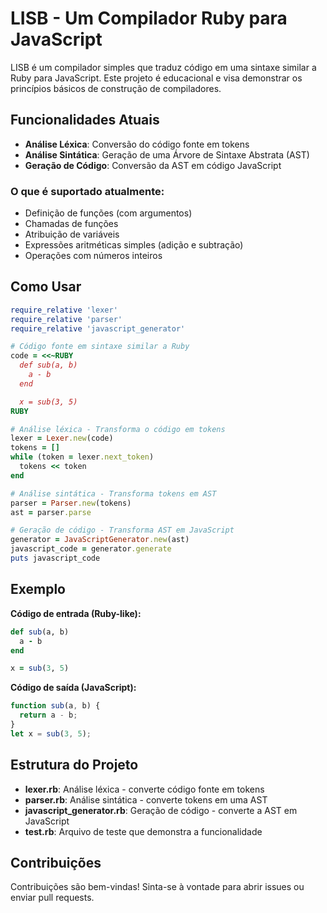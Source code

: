 # LISB - Um Compilador Ruby para JavaScript

LISB é um compilador simples que traduz código em uma sintaxe similar a Ruby para JavaScript. Este projeto é educacional e visa demonstrar os princípios básicos de construção de compiladores.

## Funcionalidades Atuais

- **Análise Léxica**: Conversão do código fonte em tokens
- **Análise Sintática**: Geração de uma Árvore de Sintaxe Abstrata (AST)
- **Geração de Código**: Conversão da AST em código JavaScript

### O que é suportado atualmente:
- Definição de funções (com argumentos)
- Chamadas de funções
- Atribuição de variáveis
- Expressões aritméticas simples (adição e subtração)
- Operações com números inteiros

## Como Usar

```ruby
require_relative 'lexer'
require_relative 'parser'
require_relative 'javascript_generator'

# Código fonte em sintaxe similar a Ruby
code = <<~RUBY
  def sub(a, b)
    a - b
  end

  x = sub(3, 5)
RUBY

# Análise léxica - Transforma o código em tokens
lexer = Lexer.new(code)
tokens = []
while (token = lexer.next_token)
  tokens << token
end

# Análise sintática - Transforma tokens em AST
parser = Parser.new(tokens)
ast = parser.parse

# Geração de código - Transforma AST em JavaScript
generator = JavaScriptGenerator.new(ast)
javascript_code = generator.generate
puts javascript_code
```

## Exemplo

**Código de entrada (Ruby-like):**
```ruby
def sub(a, b)
  a - b
end

x = sub(3, 5)
```

**Código de saída (JavaScript):**
```javascript
function sub(a, b) {
  return a - b;
}
let x = sub(3, 5);
```

## Estrutura do Projeto

- **lexer.rb**: Análise léxica - converte código fonte em tokens
- **parser.rb**: Análise sintática - converte tokens em uma AST
- **javascript_generator.rb**: Geração de código - converte a AST em JavaScript
- **test.rb**: Arquivo de teste que demonstra a funcionalidade

## Contribuições

Contribuições são bem-vindas! Sinta-se à vontade para abrir issues ou enviar pull requests.